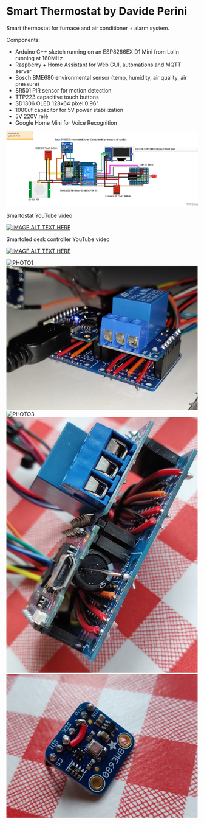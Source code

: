 # Smart Thermostat by Davide Perini
Smart thermostat for furnace and air conditioner + alarm system.

Components:
- Arduino C++ sketch running on an ESP8266EX D1 Mini from Lolin running at 160MHz
- Raspberry + Home Assistant for Web GUI, automations and MQTT server
- Bosch BME680 environmental sensor (temp, humidity, air quality, air pressure)
- SR501 PIR sensor for motion detection
- TTP223 capacitive touch buttons
- SD1306 OLED 128x64 pixel 0.96"
- 1000uf capacitor for 5V power stabilization
- 5V 220V relè
- Google Home Mini for Voice Recognition

![CIRCUITS](https://github.com/sblantipodi/smart_thermostat/blob/master/photos/smartostat_bb.png)


Smartostat YouTube video

[![IMAGE ALT TEXT HERE](https://img.youtube.com/vi/Hdy5gpQMbEk/0.jpg)](https://www.youtube.com/watch?v=Hdy5gpQMbEk)

Smartoled desk controller YouTube video

[![IMAGE ALT TEXT HERE](https://img.youtube.com/vi/_rEGXzI-NMo/0.jpg)](https://www.youtube.com/watch?v=_rEGXzI-NMo)

![PHOTO1](https://github.com/sblantipodi/smart_thermostat/blob/master/photos/1.jpg)
![PHOTO2](https://github.com/sblantipodi/smart_thermostat/blob/master/photos/2.jpg)
![PHOTO3](https://github.com/sblantipodi/smart_thermostat/blob/master/photos/3.jpg)
![PHOTO4](https://github.com/sblantipodi/smart_thermostat/blob/master/photos/4.jpg)
![PHOTO5](https://github.com/sblantipodi/smart_thermostat/blob/master/photos/5.jpg)

